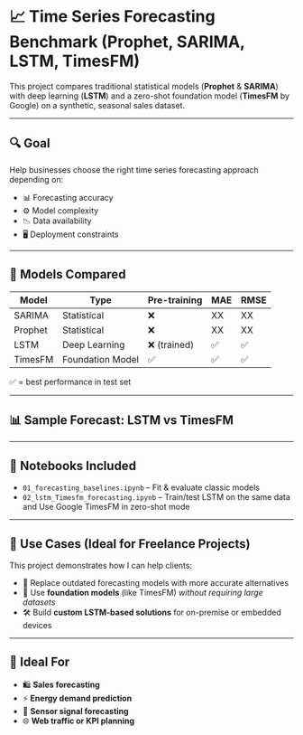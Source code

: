 # 📈 Time Series Forecasting Benchmark (Prophet, SARIMA, LSTM, TimesFM)

This project compares traditional statistical models (**Prophet** & **SARIMA**) with deep learning (**LSTM**) and a zero-shot foundation model (**TimesFM** by Google) on a synthetic, seasonal sales dataset.

---

## 🔍 Goal

Help businesses choose the right time series forecasting approach depending on:

- 📊 Forecasting accuracy  
- ⚙️ Model complexity  
- 📉 Data availability  
- 🖥️ Deployment constraints  

---

## 🧪 Models Compared

| Model    | Type             | Pre-training     | MAE   | RMSE  |
|----------|------------------|------------------|-------|-------|
| SARIMA   | Statistical       | ❌                | XX    | XX    |
| Prophet  | Statistical       | ❌                | XX    | XX    |
| LSTM     | Deep Learning     | ❌ (trained)      | ✅     | ✅     |
| TimesFM  | Foundation Model  | ✅                | ✅     | ✅     |

✅ = best performance in test set

---

## 📊 Sample Forecast: LSTM vs TimesFM


---

## 📂 Notebooks Included

- `01_forecasting_baselines.ipynb` – Fit & evaluate classic models  
- `02_lstm_Timesfm_forecasting.ipynb` – Train/test LSTM on the same data  and Use Google TimesFM in zero-shot mode  
 
---

## 🚀 Use Cases (Ideal for Freelance Projects)

This project demonstrates how I can help clients:

- 🔁 Replace outdated forecasting models with more accurate alternatives  
- 🧠 Use **foundation models** (like TimesFM) *without requiring large datasets*  
- 🛠️ Build **custom LSTM-based solutions** for on-premise or embedded devices  

---

## 💼 Ideal For

- 🛍️ **Sales forecasting**  
- ⚡ **Energy demand prediction**  
- 📡 **Sensor signal forecasting**  
- 🌐 **Web traffic or KPI planning**
